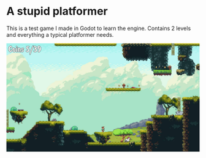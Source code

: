 # A stupid platformer
This is a test game I made in Godot to learn the engine. Contains 2 levels and everything a typical platformer needs.

![screenshot](screenshots/2020-02-13_13-15-34.jpg)
